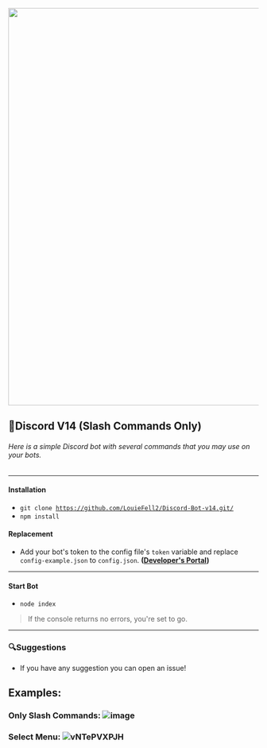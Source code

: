 <p align="center">
<img src="https://user-images.githubusercontent.com/39243722/194752548-0cbdf315-e029-4f96-b47c-381bbe5dc8c0.png" style="width: 800px; text-align: center;">
</p>

## 💫Discord V14 (Slash Commands Only)
###### Here is a simple Discord bot with several commands that you may use on your bots.
---
#### Installation
- <code>git clone https://github.com/LouieFell2/Discord-Bot-v14.git/</code>
- <code>npm install</code>
#### Replacement
- Add your bot's token to the config file's `token` variable and replace `config-example.json` to `config.json`. **([Developer's Portal](https://discord.com/developers/applications))**
---
#### Start Bot
- <code>node index</code><br>
> If the console returns no errors, you're set to go.
---

### 🔍Suggestions
- If you have any suggestion you can open an issue!

## Examples:
### Only Slash Commands: ![image](https://user-images.githubusercontent.com/39243722/197274640-83da51f0-5d69-4c75-8d79-c080094f7ee3.png)

### Select Menu: ![vNTePVXPJH](https://user-images.githubusercontent.com/39243722/197274469-9462e4f1-3182-4c50-b7d6-183c2f6fa56f.gif)
